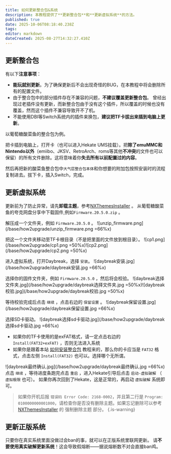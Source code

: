 ```yaml
---
title: 如何更新整合包&系统
description: 本教程提供了**更新整合包**和**更新虚拟系统**的方法。
published: true
date: 2025-10-06T08:18:40.238Z
tags: 
editor: markdown
dateCreated: 2025-08-27T14:32:27.410Z
---
```


## 更新整合包
有以下**注意事项**：
- **能玩就别更新**。为了确保更新后不会出现奇怪的BUG，在本教程中将会删除所有的配置文件。
- 由于整合包中的部分插件存在不兼容的问题，**不建议覆盖更新整合包**。
曾经出现过老插件没有更新，而新整合包由于没有这个插件，所以覆盖的时候也没有覆盖，然而这个插件不兼容导致开不了机。
- 不能使用DBI等Switch系统内的插件来换包，**建议把TF卡拔出来插到电脑上更新**。

以葡萄糖酸菜鱼的整合包为例。

把卡插到电脑上，打开卡（也可以进入Hekate UMS挂载）。把**除了emuMMC和Nintendo以外**（emiibo、JKSV、RetroArch、roms等其他**不冲突**的文件也可以保留）的所有文件删除。这将意味着你**失去所有以前配置过的内容**。

然后再把新的酸菜鱼整合包中`大气层整合包本体`和你想要的附加包按照安装时的流程复制进去。拔下卡，插入Switch，完成。

## 更新虚拟系统
更新前为了防止异常，请先**卸载主题**，参考[NXThemesInstaller](/NXThemesInstaller) 。
从葡萄糖酸菜鱼的夸克网盘分享中下载固件,例如`Firmware.20.5.0.zip` 。

解压成一个文件夹，例如 `Firmware.20.5.0` 。
![unzip_firmware.png](/base/how2upgrade/unzip_firmware.png =66%x)

把这一个文件夹移动至TF卡根目录（不是把里面的文件放到根目录）。
![cp1.png](/base/how2upgrade/cp1.png =50%x)![cp2.png](/base/how2upgrade/cp2.png =50%x)

进入虚拟系统，打开Daybreak，选择 `安装`。
![daybreak安装.jpg](/base/how2upgrade/daybreak安装.jpg =66%x)

选择你的固件文件夹，例如 `Firmware.20.5.0` ，然后将会校验。
![daybreak选择文件夹.jpg](/base/how2upgrade/daybreak选择文件夹.jpg =50%x)![daybreak校验.jpg](/base/how2upgrade/daybreak校验.jpg =50%x)

等待校验完成后点击 `继续` ，点击右边的 `保留设置` 。
![daybreak保留设置.jpg](/base/how2upgrade/daybreak保留设置.jpg =66%x)

选择SD卡驱动。
![daybreak选择sd卡驱动.jpg](/base/how2upgrade/daybreak选择sd卡驱动.jpg =66%x)
- 如果你的TF卡使用的是exFAT格式，请一定点击右边的 `Install(FAT32+exFAT)` ，否则无法进入系统
- 如果你是跟着本站 [如何安装整合包](/How2Install) 教程来的，那么你的卡应当是 `FAT32` 格式，点击左侧 `Install(FAT32)` 也可以。选择哪个无所谓。

![daybreak最终确认.jpg](/base/how2upgrade/daybreak最终确认.jpg =66%x)
点击 `继续` ，等待进度条跑完点击 `重启` ，进入Hekate引导后点击 `启动-虚拟破解` （ `虚拟极限` 也可）。
如果你再次回到了Hekate，这是正常的，再启动 `虚拟破解` 系统即可。

> 如果你开机后报 `错误码 Error Code: 2168-0002`，并且第二行是 `Program: 0100000000001000`，请检查你是否没有删除主题。如果忘记删除可以参考 [NXThemesInstaller](/NXThemesInstaller) 的 强制删除主题 部分。
{.is-warning}

## 更新正版系统
只要你在真实系统里面没做过会ban的事，就可以在正版系统里联网更新。
请**不要使用真实破解更新系统**！这会导致假熔断——据说熔断数不对会直接ban鸡。